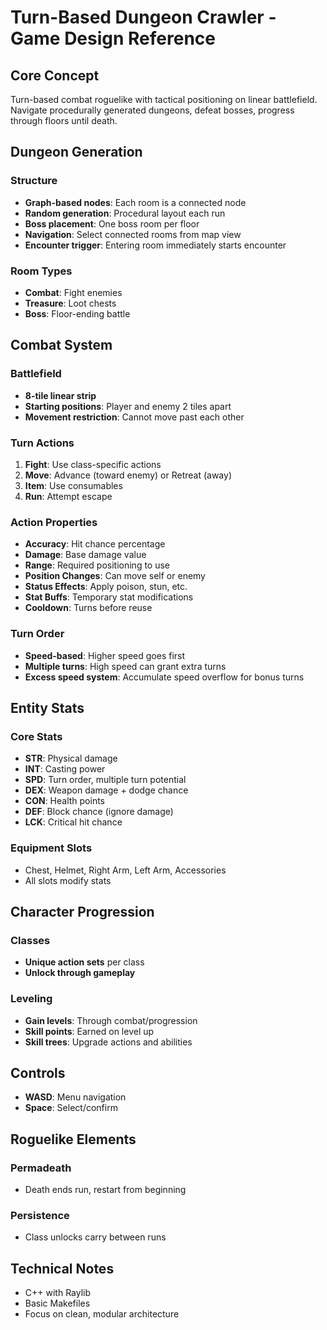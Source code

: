 # Turn-Based Dungeon Crawler - Game Design Reference

## Core Concept
Turn-based combat roguelike with tactical positioning on linear battlefield. Navigate procedurally generated dungeons, defeat bosses, progress through floors until death.

## Dungeon Generation

### Structure
- **Graph-based nodes**: Each room is a connected node
- **Random generation**: Procedural layout each run
- **Boss placement**: One boss room per floor
- **Navigation**: Select connected rooms from map view
- **Encounter trigger**: Entering room immediately starts encounter

### Room Types
- **Combat**: Fight enemies
- **Treasure**: Loot chests
- **Boss**: Floor-ending battle

## Combat System

### Battlefield
- **8-tile linear strip**
- **Starting positions**: Player and enemy 2 tiles apart
- **Movement restriction**: Cannot move past each other

### Turn Actions
1. **Fight**: Use class-specific actions
2. **Move**: Advance (toward enemy) or Retreat (away)
3. **Item**: Use consumables
4. **Run**: Attempt escape

### Action Properties
- **Accuracy**: Hit chance percentage
- **Damage**: Base damage value
- **Range**: Required positioning to use
- **Position Changes**: Can move self or enemy
- **Status Effects**: Apply poison, stun, etc.
- **Stat Buffs**: Temporary stat modifications
- **Cooldown**: Turns before reuse

### Turn Order
- **Speed-based**: Higher speed goes first
- **Multiple turns**: High speed can grant extra turns
- **Excess speed system**: Accumulate speed overflow for bonus turns

## Entity Stats

### Core Stats
- **STR**: Physical damage
- **INT**: Casting power  
- **SPD**: Turn order, multiple turn potential
- **DEX**: Weapon damage + dodge chance
- **CON**: Health points
- **DEF**: Block chance (ignore damage)
- **LCK**: Critical hit chance

### Equipment Slots
- Chest, Helmet, Right Arm, Left Arm, Accessories
- All slots modify stats

## Character Progression

### Classes
- **Unique action sets** per class
- **Unlock through gameplay**

### Leveling
- **Gain levels**: Through combat/progression
- **Skill points**: Earned on level up
- **Skill trees**: Upgrade actions and abilities

## Controls
- **WASD**: Menu navigation
- **Space**: Select/confirm

## Roguelike Elements

### Permadeath
- Death ends run, restart from beginning

### Persistence
- Class unlocks carry between runs

## Technical Notes
- C++ with Raylib
- Basic Makefiles
- Focus on clean, modular architecture